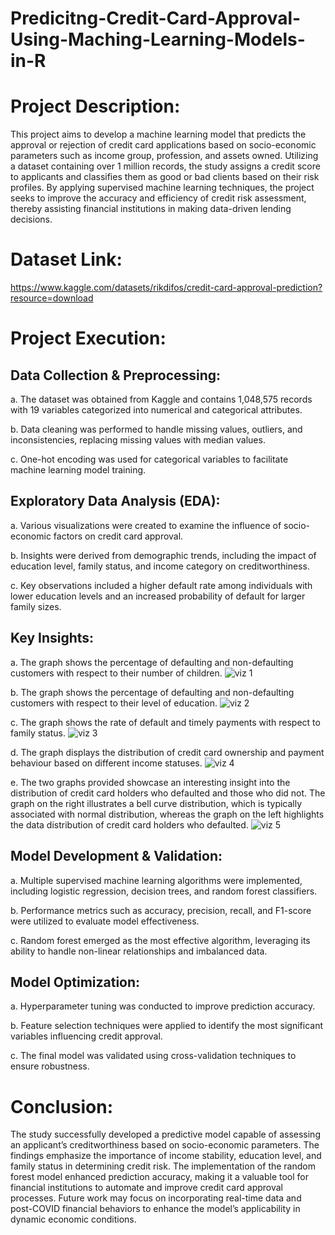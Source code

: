 # Predicitng-Credit-Card-Approval-Using-Maching-Learning-Models-in-R

# Project Description:
This project aims to develop a machine learning model that predicts the approval or rejection of credit card applications based on socio-economic parameters such as income group, profession, and assets owned. Utilizing a dataset containing over 1 million records, the study assigns a credit score to applicants and classifies them as good or bad clients based on their risk profiles. By applying supervised machine learning techniques, the project seeks to improve the accuracy and efficiency of credit risk assessment, thereby assisting financial institutions in making data-driven lending decisions.

# Dataset Link:
https://www.kaggle.com/datasets/rikdifos/credit-card-approval-prediction?resource=download

# Project Execution:

## Data Collection & Preprocessing:

a. The dataset was obtained from Kaggle and contains 1,048,575 records with 19 variables categorized into numerical and categorical attributes.

b. Data cleaning was performed to handle missing values, outliers, and inconsistencies, replacing missing values with median values.

c. One-hot encoding was used for categorical variables to facilitate machine learning model training.

## Exploratory Data Analysis (EDA):

a. Various visualizations were created to examine the influence of socio-economic factors on credit card approval.

b. Insights were derived from demographic trends, including the impact of education level, family status, and income category on creditworthiness.

c. Key observations included a higher default rate among individuals with lower education levels and an increased probability of default for larger family sizes.

## Key Insights:
a. The graph shows the percentage of defaulting and non-defaulting customers with respect to their number of children.
![viz 1](https://github.com/user-attachments/assets/073e9bc4-30b1-458f-ae15-eaab26900883)

b. The graph shows the percentage of defaulting and non-defaulting customers with respect to their level of education.
![viz 2](https://github.com/user-attachments/assets/aaa176ce-ff4c-4e3a-a70a-eca15a4a755e)

c. The graph shows the rate of default and timely payments with respect to family status.
![viz 3](https://github.com/user-attachments/assets/27963dab-b0c2-46f3-998d-dc1f9106532c)

d. The graph displays the distribution of credit card ownership and payment behaviour based on different income statuses.
![viz 4](https://github.com/user-attachments/assets/ac2a7b48-8e6c-4458-8035-48962a488fe2)

e. The two graphs provided showcase an interesting insight into the distribution of credit card holders who defaulted and those who did not. The graph on the right illustrates a bell curve distribution, which is typically associated with normal distribution, whereas the graph on the left highlights the data distribution of credit card holders who defaulted.
![viz 5](https://github.com/user-attachments/assets/3d7b2772-50d4-4200-9690-a6fda15c762f)


## Model Development & Validation:

a. Multiple supervised machine learning algorithms were implemented, including logistic regression, decision trees, and random forest classifiers.

b. Performance metrics such as accuracy, precision, recall, and F1-score were utilized to evaluate model effectiveness.

c. Random forest emerged as the most effective algorithm, leveraging its ability to handle non-linear relationships and imbalanced data.

## Model Optimization:

a. Hyperparameter tuning was conducted to improve prediction accuracy.

b. Feature selection techniques were applied to identify the most significant variables influencing credit approval.

c. The final model was validated using cross-validation techniques to ensure robustness.

# Conclusion:
The study successfully developed a predictive model capable of assessing an applicant’s creditworthiness based on socio-economic parameters. The findings emphasize the importance of income stability, education level, and family status in determining credit risk. The implementation of the random forest model enhanced prediction accuracy, making it a valuable tool for financial institutions to automate and improve credit card approval processes. Future work may focus on incorporating real-time data and post-COVID financial behaviors to enhance the model’s applicability in dynamic economic conditions.
